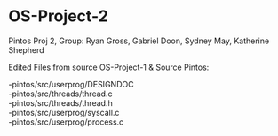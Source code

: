 # OS-Project-2
Pintos Proj 2, Group: Ryan Gross, Gabriel Doon, Sydney May, Katherine Shepherd



Edited Files from source OS-Project-1 & Source Pintos:

  
   -pintos/src/userprog/DESIGNDOC    
   -pintos/src/threads/thread.c    
   -pintos/src/threads/thread.h    
   -pintos/src/userprog/syscall.c    
   -pintos/src/userprog/process.c
  
